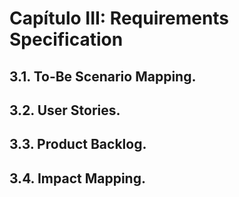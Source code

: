 # Capítulo III: Requirements Specification

## 3.1. To-Be Scenario Mapping.

## 3.2. User Stories.

## 3.3. Product Backlog.

## 3.4. Impact Mapping.